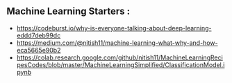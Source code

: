 ## Machine Learning Starters : 

* https://codeburst.io/why-is-everyone-talking-about-deep-learning-eddd7deb99dc
* https://medium.com/@nitish11/machine-learning-what-why-and-how-eca5665e90b2
* https://colab.research.google.com/github/nitish11/MachineLearningRecipesCodes/blob/master/MachineLearningSimplified/ClassificationModel.ipynb
